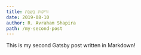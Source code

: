 ```yaml
---
title: זריקות בשבת
date: 2019-08-10
author: R. Avraham Shapira
path: /my-second-post
---
```

This is my second Gatsby post written in Markdown!